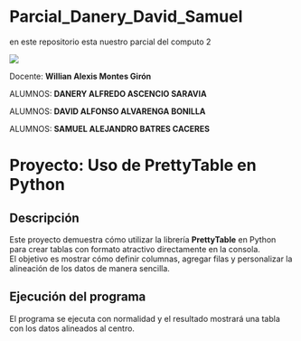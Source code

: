 # Parcial_Danery_David_Samuel
en este repositorio esta nuestro parcial del computo 2

<img src="https://ugb.edu.sv/wp-content/uploads/2023/06/UGB_LOGOTIPO_HORIZONTAL.png">

Docente: **Willian Alexis Montes Girón**

ALUMNOS: **DANERY ALFREDO ASCENCIO SARAVIA**

ALUMNOS: **DAVID ALFONSO ALVARENGA BONILLA**

ALUMNOS: **SAMUEL ALEJANDRO BATRES CACERES**


# Proyecto: Uso de PrettyTable en Python

## Descripción
Este proyecto demuestra cómo utilizar la librería **PrettyTable** en Python para crear tablas con formato atractivo directamente en la consola.  
El objetivo es mostrar cómo definir columnas, agregar filas y personalizar la alineación de los datos de manera sencilla.


## Ejecución del programa
El programa se ejecuta con normalidad y el resultado mostrará una tabla con los datos alineados al centro.

